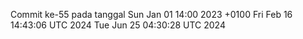Commit ke-55 pada tanggal Sun Jan 01 14:00 2023 +0100
Fri Feb 16 14:43:06 UTC 2024
Tue Jun 25 04:30:28 UTC 2024
